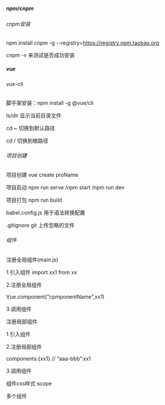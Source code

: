 ##### npm/cnpm

###### cnpm安装

npm install cnpm -g --registry=https://registry.npm.taobao.org

cnpm -v 来测试是否成功安装



##### vue

###### vue-cli

脚手架安装：npm install -g @vue/cli

ls/dir 显示当前目录文件

cd ~ 切换到默认路径

cd / 切换到根路径

###### 项目创建

项目创建 vue create proName

项目启动 npm run serve /npm start /npm run dev

项目打包 npm run build 

babel.config.js  用于语法转换配置

.gitignore  git 上传忽略的文件

###### 组件

注册全局组件(main.js)

1.引入组件 import xx1 from xx

2.注册全局组件

Vue.component("cpmponentName",xx1)

3.调用组件<xx1/>

注册局部组件

1.引入组件

2.注册局部组件

components:{xx1}     // “aaa-bbb”:xx1

3.调用组件



组件css样式 scope

多个组件

